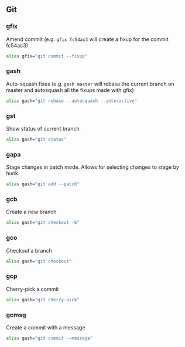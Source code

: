 ## Git

### gfix
Amend commit (e.g. `gfix fc54ac3` will create a fixup for the commit fc54ac3)
```bash
alias gfix="git commit --fixup"
```

### gash
Auto-squash fixes (e.g. `gash master` will rebase the current branch on master and autosquash all the fixups made with gfix)
```bash
alias gash="git rebase --autosquash --interactive"
```

### gst
Show status of current branch
```bash
alias gash="git status"
```

### gapa
Stage changes in patch mode. Allows for selecting changes to stage by hunk.
```bash
alias gash="git add --patch"
```

### gcb
Create a new branch
```bash
alias gash="git checkout -b"
```

### gco
Checkout a branch
```bash
alias gash="git checkout"
```

### gcp
Cherry-pick a commit
```bash
alias gash="git cherry-pick"
```

### gcmsg
Create a commit with a message
```bash
alias gash="git commit --message"
```
